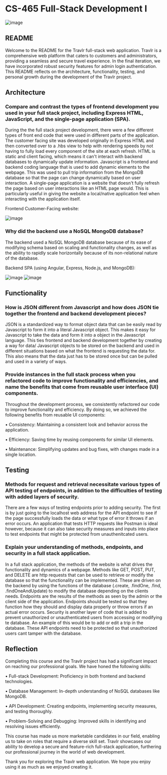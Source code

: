 # **CS-465 Full-Stack Development I**

![image](https://github.com/RBuono86/CS-465/assets/107370210/0eeebea1-ad02-4fb5-afe8-a169b2997154)

## README
Welcome to the README for the Travlr full-stack web application. Travlr is a comprehensive web platform that caters to customers and administrators, providing a seamless and secure travel experience. In the final iteration, we have incorporated robust security features for admin login authentication. This README reflects on the architecture, functionality, testing, and personal growth during the development of the Travlr project.


## Architecture

### Compare and contrast the types of frontend development you used in your full stack project, including Express HTML, JavaScript, and the single-page application (SPA).
During the the full stack project development, there were a few different types of front end code that were used in different parts of the application. The customer facing site was developed originally in Express HTML and then converted over to a .hbs view to help with rendering speeds by not having to fully load every component of the site at each refresh. HTML is static and client facing, which means it can't interact with backend databases to dynamically update information. Javascript is a frontend and backend coding language that is used to add dynamic elements to the webpage. This was used to pull trip information from the MongoDB database so that the page can change dynamically based on user interaction. A single-page application is a website that doesn't fully refresh the page based on user interactions like an HTML page would. This is particularly useful in giving the website a local/native application feel when interacting with the application itself.

Frontend Customer-Facing website:

![image](https://github.com/RBuono86/CS-465/assets/107370210/f9f85abe-a884-4ec8-bcd6-fa7c9e0f9bdb)

### Why did the backend use a NoSQL MongoDB database?
The backend used a NoSQL MongoDB database because of its ease of modifying schema based on scaling and functionality changes, as well as the ability to rapidly scale horizontally because of its non-relational nature of the database.

Backend SPA (using Angular, Express, Node.js, and MongoDB):

![image](https://github.com/RBuono86/CS-465/assets/107370210/dfb1b783-a5c5-4cb6-89de-fb8ad3456400)
![image](https://github.com/RBuono86/CS-465/assets/107370210/8e2961eb-fbfd-4379-bff0-3e1b0b2d65c3)

## Functionality

### How is JSON different from Javascript and how does JSON tie together the frontend and backend development pieces?
JSON is a standardized way to format object data that can be easily read by Javascript to form it into a literal Javascript object. This makes it easy for Javascript to take the data and form it into a object in the Javascript language. This ties frontend and backend development together by creating a way for data/ Javascript objects to be stored on the backend and used in different situations based on what the frontend is requesting the data for. This also means that the data just has to be stored once but can be pulled and used in a variety of ways.

### Provide instances in the full stack process when you refactored code to improve functionality and efficiencies, and name the benefits that come from reusable user interface (UI) components.
Throughout the development process, we consistently refactored our code to improve functionality and efficiency. By doing so, we achieved the following benefits from reusable UI components:

• Consistency: Maintaining a consistent look and behavior across the application.

• Efficiency: Saving time by reusing components for similar UI elements.

• Maintenance: Simplifying updates and bug fixes, with changes made in a single location.

## Testing

### Methods for request and retrieval necessitate various types of API testing of endpoints, in addition to the difficulties of testing with added layers of security.
There are a few ways of testing endpoints prior to adding security. The first is by just going to the localhost web address for the API endpoint to see if the page successfully loads the data or what type of error it throws if an error occurs. An application that tests HTTP requests like Postman is ideal however, because it can also take security measures and inputs into place to test endpoints that might be protected from unauthenitcated users.

### Explain your understanding of methods, endpoints, and security in a full stack application.
In a full stack application, the methods of the website is what drives the functionality and dynamics of a webpage. Methods like GET, POST, PUT, and DELETE are http requests that can be used to retrieve or modify the database so that the functionality can be implemented. These are driven on the backend by using the functions of the database (.create, .findOne, .find, .findOneAndUpdate) to modify the database depending on the clients needs. Endpoints are the results of the methods as seen by the admin or the client side of the application. Endpoints should be tested so that they function how they should and display data properly or throw errors if an actual error occurs. Security is another layer of code that is added to prevent unauthorized or unauthenticated users from accessing or modifying te database. An example of this would be to add or edit a trip in the database. These API endpoints need to be protected so that unauthorized users cant tamper with the database.

## Reflection
Completing this course and the Travlr project has had a significant impact on reaching our professional goals. We have honed the following skills:

• Full-stack Development: Proficiency in both frontend and backend technologies.

• Database Management: In-depth understanding of NoSQL databases like MongoDB.

• API Development: Creating endpoints, implementing security measures, and testing thoroughly.

• Problem-Solving and Debugging: Improved skills in identifying and resolving issues efficiently.

This course has made us more marketable candidates in our field, enabling us to take on roles that require a diverse skill set. Travlr showcases our ability to develop a secure and feature-rich full-stack application, furthering our professional journey in the world of web development.

Thank you for exploring the Travlr web application. We hope you enjoy using it as much as we enjoyed creating it.

